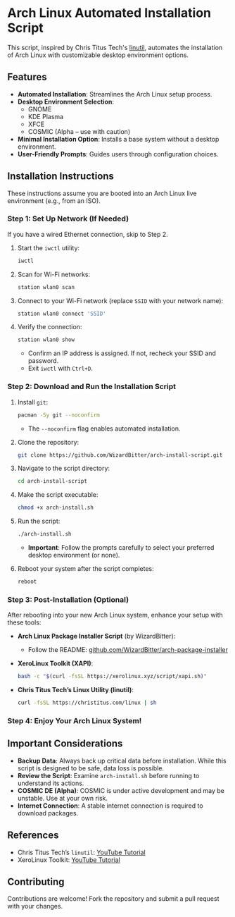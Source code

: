 # Arch Linux Automated Installation Script

This script, inspired by Chris Titus Tech's [linutil](https://github.com/ChrisTitusTech/linutil), automates the installation of Arch Linux with customizable desktop environment options.

## Features

- **Automated Installation**: Streamlines the Arch Linux setup process.
- **Desktop Environment Selection**:
  - GNOME
  - KDE Plasma
  - XFCE
  - COSMIC (Alpha – use with caution)
- **Minimal Installation Option**: Installs a base system without a desktop environment.
- **User-Friendly Prompts**: Guides users through configuration choices.

## Installation Instructions

These instructions assume you are booted into an Arch Linux live environment (e.g., from an ISO).

### Step 1: Set Up Network (If Needed)

If you have a wired Ethernet connection, skip to Step 2.

1. Start the `iwctl` utility:
   ```bash
   iwctl
   ```
2. Scan for Wi-Fi networks:
   ```bash
   station wlan0 scan
   ```
3. Connect to your Wi-Fi network (replace `SSID` with your network name):
   ```bash
   station wlan0 connect 'SSID'
   ```
4. Verify the connection:
   ```bash
   station wlan0 show
   ```
   - Confirm an IP address is assigned. If not, recheck your SSID and password.
   - Exit `iwctl` with `Ctrl+D`.

### Step 2: Download and Run the Installation Script

1. Install `git`:
   ```bash
   pacman -Sy git --noconfirm
   ```
   - The `--noconfirm` flag enables automated installation.

2. Clone the repository:
   ```bash
   git clone https://github.com/WizardBitter/arch-install-script.git
   ```

3. Navigate to the script directory:
   ```bash
   cd arch-install-script
   ```

4. Make the script executable:
   ```bash
   chmod +x arch-install.sh
   ```

5. Run the script:
   ```bash
   ./arch-install.sh
   ```
   - **Important**: Follow the prompts carefully to select your preferred desktop environment (or none).

6. Reboot your system after the script completes:
   ```bash
   reboot
   ```

### Step 3: Post-Installation (Optional)

After rebooting into your new Arch Linux system, enhance your setup with these tools:

- **Arch Linux Package Installer Script** (by WizardBitter):
  - Follow the README: [github.com/WizardBitter/arch-package-installer](https://github.com/WizardBitter/arch-package-installer)

- **XeroLinux Toolkit (XAPI)**:
   ```bash
   bash -c "$(curl -fsSL https://xerolinux.xyz/script/xapi.sh)"
   ```

- **Chris Titus Tech’s Linux Utility (linutil)**:
   ```bash
   curl -fsSL https://christitus.com/linux | sh
   ```

### Step 4: Enjoy Your Arch Linux System!

## Important Considerations

- **Backup Data**: Always back up critical data before installation. While this script is designed to be safe, data loss is possible.
- **Review the Script**: Examine `arch-install.sh` before running to understand its actions.
- **COSMIC DE (Alpha)**: COSMIC is under active development and may be unstable. Use at your own risk.
- **Internet Connection**: A stable internet connection is required to download packages.

## References

- Chris Titus Tech’s `linutil`: [YouTube Tutorial](https://www.youtube.com/watch?v=PqGnlEmfYjM&t=639s)
- XeroLinux Toolkit: [YouTube Tutorial](https://www.youtube.com/watch?v=v0UPif52i5A)

## Contributing

Contributions are welcome! Fork the repository and submit a pull request with your changes.
